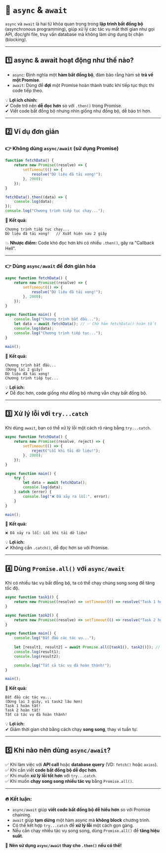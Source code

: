 # **🔹 `async` & `await`**  

`async` và `await` là hai từ khóa quan trọng trong **lập trình bất đồng bộ** (asynchronous programming), giúp xử lý các tác vụ mất thời gian như gọi API, đọc/ghi file, truy vấn database mà không làm ứng dụng bị chặn (blocking).  

---

## **1️⃣ async & await hoạt động như thế nào?**  
- `async`: Định nghĩa một **hàm bất đồng bộ**, đảm bảo rằng hàm sẽ **trả về một Promise**.  
- `await`: Dùng để **đợi** một Promise hoàn thành trước khi tiếp tục thực thi code tiếp theo.  

💡 **Lợi ích chính:**  
✔ Code trở nên **dễ đọc hơn** so với `.then()` trong Promise.  
✔ Viết code bất đồng bộ nhưng nhìn giống như đồng bộ, dễ bảo trì hơn.  

---

## **2️⃣ Ví dụ đơn giản**  

### **👉 Không dùng `async/await` (sử dụng Promise)**
```javascript
function fetchData() {
    return new Promise((resolve) => {
        setTimeout(() => {
            resolve("Dữ liệu đã tải xong!");
        }, 2000);
    });
}

fetchData().then((data) => {
    console.log(data);
});
console.log("Chương trình tiếp tục chạy...");
```
📌 **Kết quả:**  
```
Chương trình tiếp tục chạy...
Dữ liệu đã tải xong!   // Xuất hiện sau 2 giây
```
💥 **Nhược điểm:** Code khó đọc hơn khi có nhiều `.then()`, gây ra "Callback Hell".  

---

### **👉 Dùng `async/await` để đơn giản hóa**
```javascript
async function fetchData() {
    return new Promise((resolve) => {
        setTimeout(() => {
            resolve("Dữ liệu đã tải xong!");
        }, 2000);
    });
}

async function main() {
    console.log("Chương trình bắt đầu...");
    let data = await fetchData(); // ✅ Chờ hàm fetchData() hoàn tất
    console.log(data);
    console.log("Chương trình tiếp tục...");
}

main();
```
📌 **Kết quả:**  
```
Chương trình bắt đầu...
(Dừng lại 2 giây)
Dữ liệu đã tải xong!
Chương trình tiếp tục...
```
💡 **Lợi ích:**  
✔ Dễ đọc hơn, code giống như đồng bộ nhưng vẫn chạy bất đồng bộ.  

---

## **3️⃣ Xử lý lỗi với `try...catch`**
Khi dùng `await`, bạn có thể xử lý lỗi một cách rõ ràng bằng `try...catch`.  

```javascript
async function fetchData() {
    return new Promise((resolve, reject) => {
        setTimeout(() => {
            reject("Lỗi khi tải dữ liệu!");
        }, 2000);
    });
}

async function main() {
    try {
        let data = await fetchData();
        console.log(data);
    } catch (error) {
        console.log("❌ Đã xảy ra lỗi:", error);
    }
}

main();
```
📌 **Kết quả:**  
```
❌ Đã xảy ra lỗi: Lỗi khi tải dữ liệu!
```
💡 **Lợi ích:**  
✔ Không cần `.catch()`, dễ đọc hơn so với Promise.  

---

## **4️⃣ Dùng `Promise.all()` với `async/await`**
Khi có nhiều tác vụ bất đồng bộ, ta có thể chạy chúng song song để tăng tốc độ.  

```javascript
async function task1() {
    return new Promise((resolve) => setTimeout(() => resolve("Task 1 hoàn tất!"), 2000));
}

async function task2() {
    return new Promise((resolve) => setTimeout(() => resolve("Task 2 hoàn tất!"), 3000));
}

async function main() {
    console.log("Bắt đầu các tác vụ...");
    
    let [result1, result2] = await Promise.all([task1(), task2()]); // ✅ Chạy song song
    console.log(result1);
    console.log(result2);

    console.log("Tất cả tác vụ đã hoàn thành!");
}

main();
```
📌 **Kết quả:**  
```
Bắt đầu các tác vụ...
(Dừng lại 3 giây, vì task2 lâu hơn)
Task 1 hoàn tất!
Task 2 hoàn tất!
Tất cả tác vụ đã hoàn thành!
```
💡 **Lợi ích:**  
✔ Giảm thời gian chờ bằng cách chạy **song song**, thay vì tuần tự.  

---

## **5️⃣ Khi nào nên dùng `async/await`?**
✅ Khi làm việc với **API call** hoặc **database query** (VD: `fetch()` hoặc `axios`).  
✅ Khi cần viết **code bất đồng bộ dễ đọc hơn**.  
✅ Khi muốn **xử lý lỗi tốt hơn** với `try...catch`.  
✅ Khi muốn **chạy song song nhiều tác vụ** bằng `Promise.all()`.  

---

### **🔥 Kết luận:**  
- `async/await` giúp **viết code bất đồng bộ dễ hiểu hơn** so với Promise chaining.  
- `await` giúp **tạm dừng** một hàm async mà **không block** chương trình.  
- Có thể kết hợp `try...catch` để **xử lý lỗi** một cách gọn gàng.  
- Nếu cần chạy nhiều tác vụ song song, dùng `Promise.all()` để **tăng hiệu suất**.  

🚀 **Nên sử dụng `async/await` thay cho `.then()` nếu có thể!**